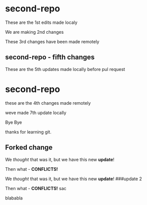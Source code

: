 # second-repo

These are the 1st edits made localy

We are making 2nd changes

These 3rd changes have been made remotely

## second-repo - fifth changes

These are the 5th updates made locally before pul request

# second-repo

these are the 4th changes made remotely

weve made 7th update locally


Bye Bye

thanks for learning git.


## Forked change

We *thought* that was it, but we have this new **update**!

Then what - **CONFLICTS!** 

We *thought* that was it, but we have this new **update**! ###update 2
 
Then what - **CONFLICTS!** sac

blababla